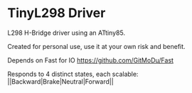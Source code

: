 # TinyL298 Driver

L298 H-Bridge driver using an ATtiny85.

Created for personal use, use it at your own risk and benefit.

Depends on Fast for IO https://github.com/GitMoDu/Fast

Responds to 4 distinct states, each scalable: ||Backward|Brake|Neutral|Forward||